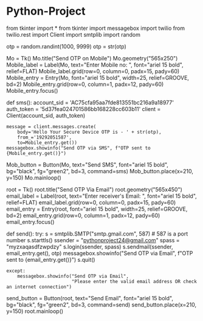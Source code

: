 # Python-Project
from tkinter import *
from tkinter import messagebox
import twilio
from twilio.rest import Client
import smtplib
import random

otp = random.randint(1000, 9999)
otp = str(otp)

Mo = Tk()
Mo.title("Send OTP on Mobile")
Mo.geometry("565x250")
Mobile_label = Label(Mo, text="Enter Mobile no: ", font="ariel 15 bold", relief=FLAT)
Mobile_label.grid(row=0, column=0, padx=15, pady=60)
Mobile_entry = Entry(Mo, font="ariel 15 bold", width=25, relief=GROOVE, bd=2)
Mobile_entry.grid(row=0, column=1, padx=12, pady=60)
Mobile_entry.focus()


def sms():
    account_sid = 'AC75cfa95aa7fde813551bc216a9a18977'
    auth_token = '5d37fea024701586bb168228cc603b11'
    client = Client(account_sid, auth_token)

    message = client.messages.create(
        body='Hello Your Secure Device OTP is - ' + str(otp),
        from_='19292051587',
        to=Mobile_entry.get())
    messagebox.showinfo("Send OTP via SMS", f"OTP sent to {Mobile_entry.get()}")


Mob_button = Button(Mo, text="Send SMS", font="ariel 15 bold", bg="black", fg="green2", bd=3, command=sms)
Mob_button.place(x=210, y=150)
Mo.mainloop()

root = Tk()
root.title("Send OTP Via Email")
root.geometry("565x450")
email_label = Label(root, text="Enter receiver's Email: ", font="ariel 15 bold", relief=FLAT)
email_label.grid(row=0, column=0, padx=15, pady=60)
email_entry = Entry(root, font="ariel 15 bold", width=25, relief=GROOVE, bd=2)
email_entry.grid(row=0, column=1, padx=12, pady=60)
email_entry.focus()


def send():
    try:
        s = smtplib.SMTP("smtp.gmail.com", 587)  # 587 is a port number
        s.starttls()
        ssender = "pythonproject24@gmail.com"
        spass = "myzxaqasdfzwpdzy"
        s.login(ssender, spass)
        s.sendmail(ssender, email_entry.get(), otp)
        messagebox.showinfo("Send OTP via Email", f"OTP sent to {email_entry.get()}")
        s.quit()

    except:
        messagebox.showinfo("Send OTP via Email",
                            "Please enter the valid email address OR check an internet connection")


send_button = Button(root, text="Send Email", font="ariel 15 bold", bg="black", fg="green2", bd=3, command=send)
send_button.place(x=210, y=150)
root.mainloop()
